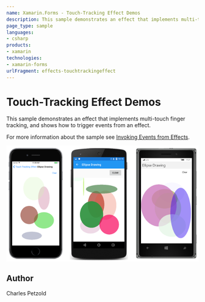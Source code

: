 ```yaml
---
name: Xamarin.Forms - Touch-Tracking Effect Demos
description: This sample demonstrates an effect that implements multi-touch finger tracking, and shows how to trigger events from an effect.
page_type: sample
languages:
- csharp
products:
- xamarin
technologies:
- xamarin-forms
urlFragment: effects-touchtrackingeffect
---
```

# Touch-Tracking Effect Demos

This sample demonstrates an effect that implements multi-touch finger tracking, and shows how to trigger events from an effect.

For more information about the sample see [Invoking Events from Effects](https://developer.xamarin.com/guides/xamarin-forms/application-fundamentals/effects/touch-tracking/).

![Touch-Tracking Effect Demos application screenshot](Screenshots/EllipseDrawing-Small.png "Touch-Tracking Effect Demos application screenshot")

## Author

Charles Petzold
